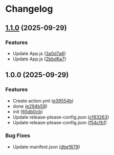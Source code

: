 # Changelog

## [1.1.0](https://github.com/sandu650/Test/compare/v1.0.0...v1.1.0) (2025-09-29)


### Features

* Update App.js ([3a0d7a6](https://github.com/sandu650/Test/commit/3a0d7a6e4cc1336ddeb440d5010e7837a3c8d559))
* Update App.js ([2bbd6a7](https://github.com/sandu650/Test/commit/2bbd6a7d9bd81f4babb5f443e756669df31eb7b4))

## 1.0.0 (2025-09-29)


### Features

* Create action.yml ([e39554b](https://github.com/sandu650/Test/commit/e39554b84e210c5954840db41fe4efeecf2781bf))
* done ([e294b59](https://github.com/sandu650/Test/commit/e294b590144e3237b837da190176aaf350bd777f))
* init ([65db0cb](https://github.com/sandu650/Test/commit/65db0cbcdc240289c9ef11d230b9799372485822))
* Update release-please-config.json ([cf83263](https://github.com/sandu650/Test/commit/cf832637f9dd54d395b7d421fd8a5ee06959833c))
* Update release-please-config.json ([f54cfb1](https://github.com/sandu650/Test/commit/f54cfb115f0157bb60f1baf9ddd55a3c8733d117))


### Bug Fixes

* Update manifest.json ([dbe1679](https://github.com/sandu650/Test/commit/dbe1679c8b6cac1ca9b47834bc2f1a020fae929f))
